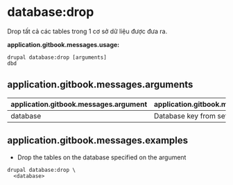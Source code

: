 # database:drop
Drop tất cả các tables trong 1 cơ sở dữ liệu được đưa ra.

**application.gitbook.messages.usage:**
```
drupal database:drop [arguments]
dbd
```

## application.gitbook.messages.arguments
application.gitbook.messages.argument | application.gitbook.messages.details
---------|-------------
database | Database key from settings.php

## application.gitbook.messages.examples
* Drop the tables on the database specified on the argument
```
drupal database:drop \
  <database>
```

